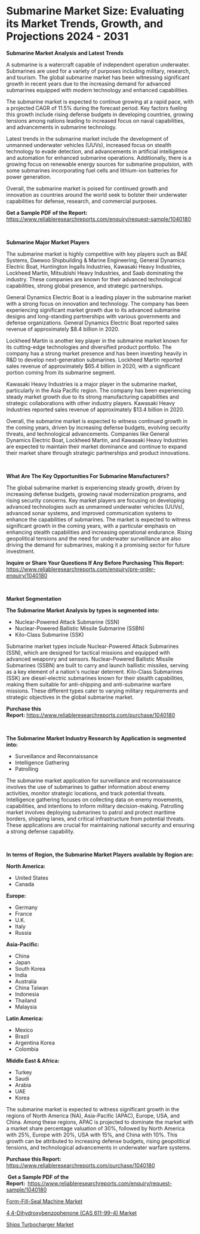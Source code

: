 <p><h1>Submarine Market Size: Evaluating its Market Trends, Growth, and Projections 2024 - 2031</h1></p><p><strong>Submarine Market Analysis and Latest Trends</strong></p>
<p><p>A submarine is a watercraft capable of independent operation underwater. Submarines are used for a variety of purposes including military, research, and tourism. The global submarine market has been witnessing significant growth in recent years due to the increasing demand for advanced submarines equipped with modern technology and enhanced capabilities.</p><p>The submarine market is expected to continue growing at a rapid pace, with a projected CAGR of 11.5% during the forecast period. Key factors fueling this growth include rising defense budgets in developing countries, growing tensions among nations leading to increased focus on naval capabilities, and advancements in submarine technology.</p><p>Latest trends in the submarine market include the development of unmanned underwater vehicles (UUVs), increased focus on stealth technology to evade detection, and advancements in artificial intelligence and automation for enhanced submarine operations. Additionally, there is a growing focus on renewable energy sources for submarine propulsion, with some submarines incorporating fuel cells and lithium-ion batteries for power generation.</p><p>Overall, the submarine market is poised for continued growth and innovation as countries around the world seek to bolster their underwater capabilities for defense, research, and commercial purposes.</p></p>
<p><strong>Get a Sample PDF of the Report:&nbsp;</strong> <a href="https://www.reliableresearchreports.com/enquiry/request-sample/1040180">https://www.reliableresearchreports.com/enquiry/request-sample/1040180</a></p>
<p>&nbsp;</p>
<p><strong>Submarine Major Market Players</strong></p>
<p><p>The submarine market is highly competitive with key players such as BAE Systems, Daewoo Shipbuilding & Marine Engineering, General Dynamics Electric Boat, Huntington Ingalls Industries, Kawasaki Heavy Industries, Lockheed Martin, Mitsubishi Heavy Industries, and Saab dominating the industry. These companies are known for their advanced technological capabilities, strong global presence, and strategic partnerships.</p><p>General Dynamics Electric Boat is a leading player in the submarine market with a strong focus on innovation and technology. The company has been experiencing significant market growth due to its advanced submarine designs and long-standing partnerships with various governments and defense organizations. General Dynamics Electric Boat reported sales revenue of approximately $8.4 billion in 2020.</p><p>Lockheed Martin is another key player in the submarine market known for its cutting-edge technologies and diversified product portfolio. The company has a strong market presence and has been investing heavily in R&D to develop next-generation submarines. Lockheed Martin reported sales revenue of approximately $65.4 billion in 2020, with a significant portion coming from its submarine segment.</p><p>Kawasaki Heavy Industries is a major player in the submarine market, particularly in the Asia Pacific region. The company has been experiencing steady market growth due to its strong manufacturing capabilities and strategic collaborations with other industry players. Kawasaki Heavy Industries reported sales revenue of approximately $13.4 billion in 2020.</p><p>Overall, the submarine market is expected to witness continued growth in the coming years, driven by increasing defense budgets, evolving security threats, and technological advancements. Companies like General Dynamics Electric Boat, Lockheed Martin, and Kawasaki Heavy Industries are expected to maintain their market dominance and continue to expand their market share through strategic partnerships and product innovations.</p></p>
<p>&nbsp;</p>
<p><strong>What Are The Key Opportunities For Submarine Manufacturers?</strong></p>
<p><p>The global submarine market is experiencing steady growth, driven by increasing defense budgets, growing naval modernization programs, and rising security concerns. Key market players are focusing on developing advanced technologies such as unmanned underwater vehicles (UUVs), advanced sonar systems, and improved communication systems to enhance the capabilities of submarines. The market is expected to witness significant growth in the coming years, with a particular emphasis on enhancing stealth capabilities and increasing operational endurance. Rising geopolitical tensions and the need for underwater surveillance are also driving the demand for submarines, making it a promising sector for future investment.</p></p>
<p><strong>Inquire or Share Your Questions If Any Before Purchasing This Report:</strong> <a href="https://www.reliableresearchreports.com/enquiry/pre-order-enquiry/1040180">https://www.reliableresearchreports.com/enquiry/pre-order-enquiry/1040180</a></p>
<p>&nbsp;</p>
<p><strong>Market Segmentation</strong></p>
<p><strong>The Submarine Market Analysis by types is segmented into:</strong></p>
<p><ul><li>Nuclear-Powered Attack Submarine (SSN)</li><li>Nuclear-Powered Ballistic Missile Submarine (SSBN)</li><li>Kilo-Class Submarine (SSK)</li></ul></p>
<p><p>Submarine market types include Nuclear-Powered Attack Submarines (SSN), which are designed for tactical missions and equipped with advanced weaponry and sensors. Nuclear-Powered Ballistic Missile Submarines (SSBN) are built to carry and launch ballistic missiles, serving as a key element of a nation's nuclear deterrent. Kilo-Class Submarines (SSK) are diesel-electric submarines known for their stealth capabilities, making them suitable for anti-shipping and anti-submarine warfare missions. These different types cater to varying military requirements and strategic objectives in the global submarine market.</p></p>
<p><strong>Purchase this Report:&nbsp;</strong><a href="https://www.reliableresearchreports.com/purchase/1040180">https://www.reliableresearchreports.com/purchase/1040180</a></p>
<p>&nbsp;</p>
<p><strong>The Submarine Market Industry Research by Application is segmented into:</strong></p>
<p><ul><li>Surveillance and Reconnaissance</li><li>Intelligence Gathering</li><li>Patrolling</li></ul></p>
<p><p>The submarine market application for surveillance and reconnaissance involves the use of submarines to gather information about enemy activities, monitor strategic locations, and track potential threats. Intelligence gathering focuses on collecting data on enemy movements, capabilities, and intentions to inform military decision-making. Patrolling market involves deploying submarines to patrol and protect maritime borders, shipping lanes, and critical infrastructure from potential threats. These applications are crucial for maintaining national security and ensuring a strong defense capability.</p></p>
<p>&nbsp;</p>
<p><strong>In terms of Region, the Submarine Market Players available by Region are:</strong></p>
<p>
    <p> <strong> North America: </strong>
        <ul>
            <li>United States</li>
            <li>Canada</li>
        </ul>
        </p> 
    <p> <strong> Europe: </strong>
        <ul>
            <li>Germany</li>
            <li>France</li>
            <li>U.K.</li>
            <li>Italy</li>
            <li>Russia</li>
        </ul>
        </p> 
    <p> <strong> Asia-Pacific: </strong>
        <ul>
            <li>China</li>
            <li>Japan</li>
            <li>South Korea</li>
            <li>India</li>
            <li>Australia</li>
            <li>China Taiwan</li>
            <li>Indonesia</li>
            <li>Thailand</li>
            <li>Malaysia</li>
        </ul>
        </p> 
    <p> <strong> Latin America: </strong>
        <ul>
            <li>Mexico</li>
            <li>Brazil</li>
            <li>Argentina Korea</li>
            <li>Colombia</li>
        </ul>
        </p> 
    <p> <strong> Middle East & Africa: </strong>
        <ul>
            <li>Turkey</li>
            <li>Saudi</li>
            <li>Arabia</li>
            <li>UAE</li>
            <li>Korea</li>
        </ul>
    </p>
    </p>
<p><p>The submarine market is expected to witness significant growth in the regions of North America (NA), Asia-Pacific (APAC), Europe, USA, and China. Among these regions, APAC is projected to dominate the market with a market share percentage valuation of 30%, followed by North America with 25%, Europe with 20%, USA with 15%, and China with 10%. This growth can be attributed to increasing defense budgets, rising geopolitical tensions, and technological advancements in underwater warfare systems.</p></p>
<p><strong>Purchase this Report: </strong><a href="https://www.reliableresearchreports.com/purchase/1040180">https://www.reliableresearchreports.com/purchase/1040180</a></p>
<p>&nbsp;<strong>Get a Sample PDF of the Report:&nbsp;&nbsp;</strong><a href="https://www.reliableresearchreports.com/enquiry/request-sample/1040180">https://www.reliableresearchreports.com/enquiry/request-sample/1040180</a></p>
<p><strong></strong></p>
<p><p><a href="https://view.publitas.com/reportprime-1/form-fill-seal-machine-market-insights-market-players-and-forecast-till-2030/">Form-Fill-Seal Machine Market</a></p><p><a href="https://view.publitas.com/reportprime-1/44-dihydroxybenzophenone-cas-611-99-4-market-size-2023-2030-global-industrial-analysis-key-geographical-regions-market-share-top-key-players-product-types-and-forecast-research-report/">4,4-Dihydroxybenzophenone (CAS 611-99-4) Market</a></p><p><a href="https://view.publitas.com/reportprime-1/ships-turbocharger-market-size-growth-and-forecast-from-2023-2030/">Ships Turbocharger Market</a></p></p>
